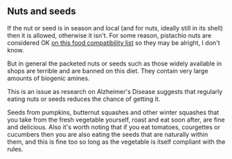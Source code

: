 ## Nuts and seeds

If the nut or seed is in season and local (and for nuts, ideally still in its shell) then it is allowed, otherwise it isn't. For some reason, pistachio nuts are considered OK [on this food compatibility list][foodcompat] so they may be alright, I don't know.

But in general the packeted nuts or seeds such as those widely available in shops are terrible and are banned on this diet. They contain very large amounts of biogenic amines.

This is an issue as research on Alzheimer's Disease suggests that regularly eating nuts or seeds reduces the chance of getting it. 

Seeds from pumpkins, butternut squashes and other winter squashes that you take from the fresh vegetable yourself, roast and eat soon after, are fine and delicious. Also it's worth noting that if you eat tomatoes, courgettes or cucumbers then you are also eating the seeds that are naturally within them, and this is fine too so long as the vegetable is itself compliant with the rules.

[foodcompat]: https://www.mastzellaktivierung.info/downloads/foodlist/21_FoodList_EN_alphabetic_withCateg.pdf